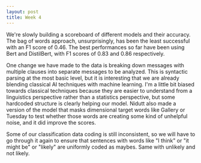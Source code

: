```yaml
---
layout: post
title: Week 4
---
```


We're slowly building a scoreboard of different models and their accuracy. The bag of words approach, unsurprisingly, has been the least successful with an F1 score of 0.46. The best performances so far have been using Bert and DistilBert, with F1 scores of 0.83 and 0.86 respectively. 

One change we have made to the data is breaking down messages with multiple clauses into separate messages to be analyzed. This is syntactic parsing at the most basic level, but it is interesting that we are already blending classical AI techniques with machine learning. I'm a little bit biased towards classical techniques because they are easier to understand from a linguistics perspective rather than a statistics perspective, but some hardcoded structure is clearly helping our model. Nidutt also made a version of the model that masks dimensional target words like Gallery or Tuesday to test whether those words are creating some kind of unhelpful noise, and it did improve the scores.

Some of our classification data coding is still inconsistent, so we will have to go through it again to ensure that sentences with words like "I think" or "it might be" or "likely" are uniformly coded as maybes. Same with unlikely and not likely. 
